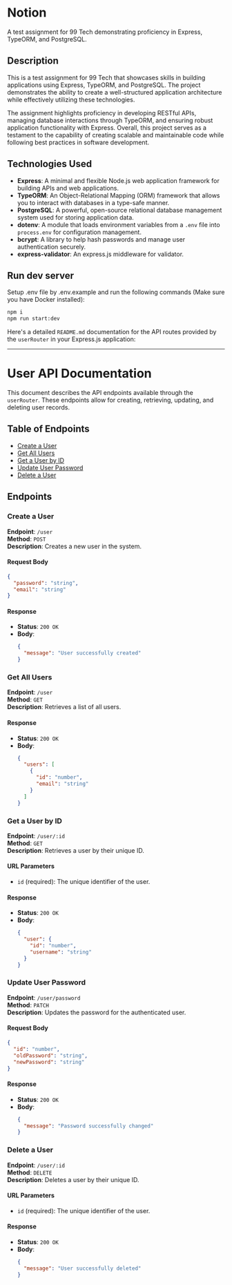 # Notion

A test assignment for 99 Tech demonstrating proficiency in Express, TypeORM, and PostgreSQL.

## Description

This is a test assignment for 99 Tech that showcases skills in building applications using Express, TypeORM, and PostgreSQL. The project demonstrates the ability to create a well-structured application architecture while effectively utilizing these technologies.

The assignment highlights proficiency in developing RESTful APIs, managing database interactions through TypeORM, and ensuring robust application functionality with Express. Overall, this project serves as a testament to the capability of creating scalable and maintainable code while following best practices in software development.

## Technologies Used

- **Express**: A minimal and flexible Node.js web application framework for building APIs and web applications.
- **TypeORM**: An Object-Relational Mapping (ORM) framework that allows you to interact with databases in a type-safe manner.
- **PostgreSQL**: A powerful, open-source relational database management system used for storing application data.
- **dotenv**: A module that loads environment variables from a `.env` file into `process.env` for configuration management.
- **bcrypt**: A library to help hash passwords and manage user authentication securely.
- **express-validator**: An express.js middleware for validator.

## Run dev server

Setup .env file by .env.example and run the following commands (Make sure you have Docker installed):

```bash
npm i
npm run start:dev
```

Here's a detailed `README.md` documentation for the API routes provided by the `userRouter` in your Express.js application:

---

# User API Documentation

This document describes the API endpoints available through the `userRouter`. These endpoints allow for creating, retrieving, updating, and deleting user records.

## Table of Endpoints
    
- [Create a User](#create-a-user)
- [Get All Users](#get-all-users)
- [Get a User by ID](#get-a-user-by-id)
- [Update User Password](#update-user-password)
- [Delete a User](#delete-a-user)

## Endpoints

### Create a User

**Endpoint**: `/user`  
**Method**: `POST`  
**Description**: Creates a new user in the system.

#### Request Body

```json
{
  "password": "string",
  "email": "string"
}
```

#### Response

- **Status**: `200 OK`
- **Body**:
  ```json
  {
    "message": "User successfully created"
  }
  ```

### Get All Users

**Endpoint**: `/user`  
**Method**: `GET`  
**Description**: Retrieves a list of all users.

#### Response

- **Status**: `200 OK`
- **Body**:
  ```json
  {
    "users": [
      {
        "id": "number",
        "email": "string"
      }
    ]
  }
  ```

### Get a User by ID

**Endpoint**: `/user/:id`  
**Method**: `GET`  
**Description**: Retrieves a user by their unique ID.

#### URL Parameters

- `id` (required): The unique identifier of the user.

#### Response

- **Status**: `200 OK`
- **Body**:
  ```json
  {
    "user": {
      "id": "number",
      "username": "string"
    }
  }
  ```

### Update User Password

**Endpoint**: `/user/password`  
**Method**: `PATCH`  
**Description**: Updates the password for the authenticated user.

#### Request Body

```json
{
  "id": "number",
  "oldPassword": "string",
  "newPassword": "string"
}
```

#### Response

- **Status**: `200 OK`
- **Body**:
  ```json
  {
    "message": "Password successfully changed"
  }
  ```

### Delete a User

**Endpoint**: `/user/:id`  
**Method**: `DELETE`  
**Description**: Deletes a user by their unique ID.

#### URL Parameters

- `id` (required): The unique identifier of the user.

#### Response

- **Status**: `200 OK`
- **Body**:
  ```json
  {
    "message": "User successfully deleted"
  }
  ```

